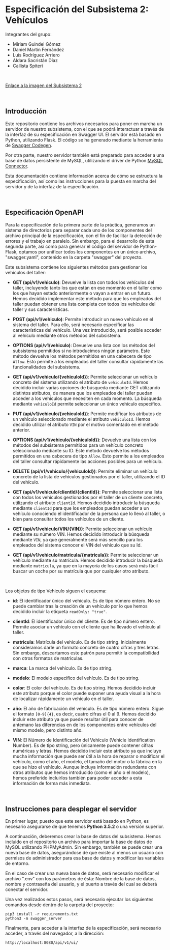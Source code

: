 # Especificación del Subsistema 2: Vehículos

Integrantes del grupo:
- Miriam Guindel Gómez
- Daniel Martín Fernández 
- Luis Rodríguez Arriero
- Aldara Sacristán Díaz
- Callista Spiteri

<br>

[Enlace a la imagen del Subsistema 2](https://hub.docker.com/r/mguindel/aos_subsistema2)

<br>

## Introducción
Este repositorio contiene los archivos necesarios para poner en marcha un servidor de nuestro subsistema, con el que se podrá interactuar a través de la interfaz de su especificación en Swagger UI. El servidor está basado en Python, utilizando Flask. El código se ha generado mediante la herramienta de [Swagger Codegen](https://github.com/swagger-api/swagger-codegen).

Por otra parte, nuestro servidor también está preparado para acceder a una base de datos persistente de MySQL, utilizando el driver de Python [MySQL Connector](https://dev.mysql.com/doc/connector-python/en/).

Esta documentación contiene información acerca de cómo se estructura la especificación, así como las instrucciones para la puesta en marcha del servidor y de la interfaz de la especificación.

<br>

## Especificación OpenAPI

Para la especificación de la primera parte de la práctica, generamos un sistema de directorios para separar cada uno de los componentes del archivo principal de la especificación, con el fin de facilitar la detección de errores y el trabajo en paralelo. Sin embargo, para el desarrollo de esta segunda parte, así como para generar el código del servidor de Python-Flask, optamos por unificar todos los componentes en un único archivo, "swagger.yaml", contenido en la carpeta "swagger" del proyecto.

Este subsistema contiene los siguientes métodos para gestionar los vehículos del taller:

- **GET (api/v1/vehiculo)**: Devuelve la lista con todos los vehículos del taller, incluyendo tanto los que están en ese momento en el taller como los que hayan estado anteriormente o vayan a entrar en un futuro. Hemos decidido implementar este método para que los empleados del taller puedan obtener una lista completa con todos los vehículos del taller y sus características.

- **POST (api/v1/vehiculo)**: Permite introducir un nuevo vehículo en el sistema del taller. Para ello, será necesario especificar las características del vehículo. Una vez introducido, será posible acceder al vehículo mediante otros métodos del subsistema.

- **OPTIONS (api/v1/vehiculo)**: Devuelve una lista con los métodos del subsistema permitidos si no introducimos ningún parámetro. Este método devuelve los métodos permitidos en una cabecera de tipo `Allow`. Esto permite a los empleados del taller consultar rápidamente las funcionalidades del subsistema.

- **GET (api/v1/vehiculo/{vehiculoId})**: Permite seleccionar un vehículo concreto del sistema utilizando el atributo de `vehiculoId`. Hemos decidido incluir varias opciones de búsqueda mediante GET utilizando distintos atributos, de manera que los empleados del taller puedan acceder a los vehículos que necesiten en cada momento. La búsqueda mediante `vehiculoId` permite seleccionar un único vehículo específico.

- **PUT (api/v1/vehiculo/{vehiculoId})**: Permite modificar los atributos de un vehículo seleccionado mediante el atributo `vehiculoId`. Hemos decidido utilizar el atributo `VIN` por el motivo comentado en el método anterior.

- **OPTIONS (api/v1/vehiculo/{vehiculoId})**: Devuelve una lista con los métodos del subsistema permitidos para un vehículo concreto seleccionado mediante su ID.  Este método devuelve los métodos permitidos en una cabecera de tipo `Allow`. Esto permite a los empleados del taller consultar rápidamente las acciones posibles para un vehículo.

- **DELETE (api/v1/vehiculo/{vehiculoId})**: Permite eliminar un vehículo concreto de la lista de vehículos gestionados por el taller, utilizando el ID del vehículo.

- **GET (api/v1/vehiculo/clientId/{clientId})**: Permite seleccionar una lista con todos los vehículos gestionados por el taller de un cliente concreto, utilizando el atributo `clientId`. Hemos decidido introducir la búsqueda mediante `clientId` para que los empleados puedan acceder a un vehículo conociendo el identificador de la persona que lo llevó al taller, o bien para consultar todos los vehículos de un cliente.

- **GET (api/v1/vehiculo/VIN/{VIN})**: Permite seleccionar un vehículo mediante su número VIN. Hemos decidido introducir la búsqueda mediante `VIN`, ya que generalmente será más sencillo para los empleados del sistema conocer el VIN del vehículo que su Id.

- **GET (api/v1/vehiculo/matricula/{matricula})**: Permite seleccionar un vehículo mediante su matrícula. Hemos decidido introducir la búsqueda mediante `matricula`, ya que en la mayoría de los casos será más fácil buscar un coche por su matrícula que por cualquier otro atributo.

<br>

Los objetos de tipo Vehiculo siguen el esquema:
- **id**: El identificador único del vehículo. Es de tipo número entero. No se puede cambiar tras la creación de un vehículo por lo que hemos decidido incluir la etiqueta `readOnly: "true"`.

- **clientId**: El identificador único del cliente. Es de tipo número entero. Permite asociar un vehículo con el cliente que ha llevado el vehículo al taller. 

- **matricula**: Matrícula del vehículo. Es de tipo string. Inicialmente consideramos darle un formato concreto de cuatro cifras y tres letras. Sin embargo, descartamos este patrón para permitir la compatibilidad con otros formatos de matrículas.

- **marca**: La marca del vehículo. Es de tipo string.
    
- **modelo**: El modelo específico del vehículo. Es de tipo string.

- **color**: El color del vehículo. Es de tipo string. Hemos decidido incluir este atributo porque el color puede suponer una ayuda visual a la hora de localizar rápidamente un vehículo en el taller.

- **año**: El año de fabricación del vehículo. Es de tipo número entero. Sigue el formato `[0-9]{4}`, es decir, cuatro cifras el 0 al 9. Hemos decidido incluir este atributo ya que puede resultar útil para conocer de antemano las diferencias en de los componentes entre vehículos del mismo modelo, pero distinto año.

- **VIN**: El Número de Identificación del Vehículo (Vehicle Identification Number). Es de tipo string, pero únicamente puede contener cifras numéricas y letras. Hemos decidido incluir este atributo ya que incluye mucha información que puede ser útil a la hora de reparar o modificar el vehículo, como el año, el modelo, el tamaño del motor o la fábrica en la que se hizo el vehículo. Aunque incluya información redundante con otros atributos que hemos introducido (como el año o el modelo), hemos preferido incluirlos también para poder acceder a esta información de forma más inmediata.

<br>

## Instrucciones para desplegar el servidor
En primer lugar, puesto que este servidor está basado en Python, es necesario asegurarse de que tenemos **Python 3.5.2** o una versión superior. 

A continuación, deberemos crear la base de datos del subsistema. Hemos incluido en el repositorio un archivo para importar la base de datos de MySQL utilizando PHPMyAdmin. Sin embargo, también se puede crear una nueva base de datos, asegurándose de que existe al menos un usuario con permisos de administrador para esa base de datos y modificar las variables de entorno.

En el caso de crear una nueva base de datos, será necesario modificar el archivo ".env" con los parámetros de ésta: Nombre de la base de datos, nombre y contraseña del usuario, y el puerto a través del cual se deberá conectar el servidor.

Una vez realizados estos pasos, será necesario ejecutar los siguientes comandos desde dentro de la carpeta del proyecto:

```
pip3 install -r requirements.txt
python3 -m swagger_server
```

Finalmente, para acceder a la interfaz de la especificación, será necesario acceder, a través del navegador, a la dirección:

```
http://localhost:8080/api/v1/ui/
```




